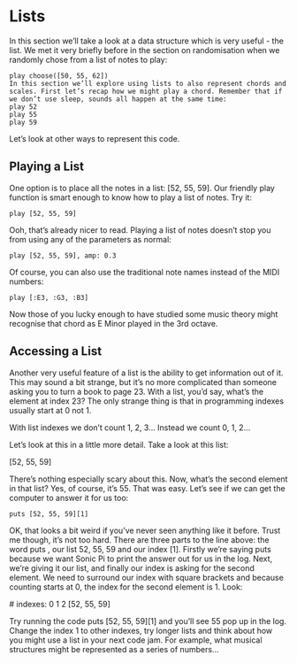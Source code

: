 # Lists 

In this section we’ll take a look at a data structure which is very useful - the list. We met it very briefly before in the section on randomisation when we randomly chose from a list of notes to play: 

```
play choose([50, 55, 62]) 
In this section we’ll explore using lists to also represent chords and scales. First let’s recap how we might play a chord. Remember that if we don’t use sleep, sounds all happen at the same time: 
play 52
play 55
play 59 
```

Let’s look at other ways to represent this code. 

## Playing a List 

One option is to place all the notes in a list: [52, 55, 59]. Our friendly play function is smart enough to know how to play a list of notes. Try it: 

```
play [52, 55, 59] 
```

Ooh, that’s already nicer to read. Playing a list of notes doesn’t stop you from using any of the parameters as normal: 

```
play [52, 55, 59], amp: 0.3 
```

Of course, you can also use the traditional note names instead of the MIDI numbers: 

```
play [:E3, :G3, :B3] 
```

Now those of you lucky enough to have studied some music theory might recognise that chord as E Minor played in the 3rd octave. 

## Accessing a List 

Another very useful feature of a list is the ability to get information out of it. This may sound a bit strange, but it’s no more complicated than someone asking you to turn a book to page 23. With a list, you’d say, what’s the element at index 23? The only strange thing is that in programming indexes usually start at 0 not 1. 

With list indexes we don’t count 1, 2, 3… Instead we count 0, 1, 2… 

Let’s look at this in a little more detail. Take a look at this list: 

[52, 55, 59] 

There’s nothing especially scary about this. Now, what’s the second element in that list? Yes, of course, it’s 55. That was easy. Let’s see if we can get the computer to answer it for us too: 

```
puts [52, 55, 59][1] 
```

OK, that looks a bit weird if you’ve never seen anything like it before. Trust me though, it’s not too hard. There are three parts to the line above: the word puts , our list 52, 55, 59 and our index [1]. Firstly we’re saying puts because we want Sonic Pi to print the answer out for us in the log. Next, we’re giving it our list, and finally our index is asking for the second element. We need to surround our index with square brackets and because counting starts at 0, the index for the second element is 1. Look: 

\# indexes:  0   1   2
           [52, 55, 59] 

Try running the code puts [52, 55, 59][1] and you’ll see 55 pop up in the log. Change the index 1 to other indexes, try longer lists and think about how you might use a list in your next code jam. For example, what musical structures might be represented as a series of numbers…
